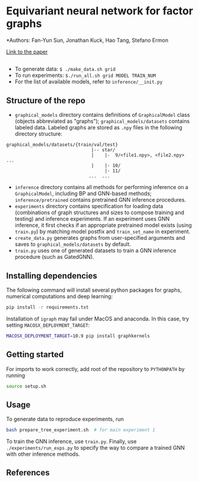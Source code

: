 # Equivariant neural network for factor graphs

*Authors: Fan-Yun Sun, Jonathan Kuck, Hao Tang, Stefano Ermon

[Link to the paper](https://arxiv.org/abs/2109.14218)

##

* To generate data: `$ ./make_data.sh grid`
* To run experiments: `$./run_all.sh grid MODEL TRAIN_NUM`
* For the list of available models, refer to `inference/__init.py`

## Structure of the repo

* `graphical_models` directory contains definitions of `GraphicalModel` class (objects abbreviated as "graphs"); `graphical_models/datasets` contains labeled data. Labeled graphs are stored as `.npy` files in the following directory structure:
```
graphical_models/datasets/{train/val/test}
                                |-- star/
                                |    |-  9/<file1.npy>, <file2.npy> ...
                                |    |- 10/
                                     |- 11/
                               ...  ...
```
* `inference` directory contains all methods for performing inference on a `GraphicalModel`, including BP and GNN-based methods; `inference/pretrained` contains pretrained GNN inference procedures.
* `experiments` directory contains specification for loading data (combinations of graph structures and sizes to compose training and testing) and inference experiments. If an experiment uses GNN inference, it first checks if an appropriate pretrained model exists (using `train.py`) by matching model postfix and `train_set_name` in experiment.
* `create_data.py` generates graphs from user-specified arguments and saves to `graphical_models/datasets` by default.
* `train.py` uses one of generated datasets to train a GNN inference procedure (such as GatedGNN).

## Installing dependencies

The following command will install several python packages for graphs, numerical computations and deep learning:

```bash
pip install -r requirements.txt
```

Installation of `igraph` may fail under MacOS and anaconda. In this case, try setting `MACOSX_DEPLOYMENT_TARGET`:

```bash
MACOSX_DEPLOYMENT_TARGET=10.9 pip install graphkernels
```

## Getting started

For imports to work correctly, add root of the repository to `PYTHONPATH` by running

```bash
source setup.sh
```

## Usage

To generate data to reproduce experiments, run

```bash
bash prepare_tree_experiment.sh  # for main experiment 1
```

To train the GNN inference, use `train.py`. Finally, use `./experiments/run_exps.py` to specify the way to compare a trained GNN with other inference methods.


## References


